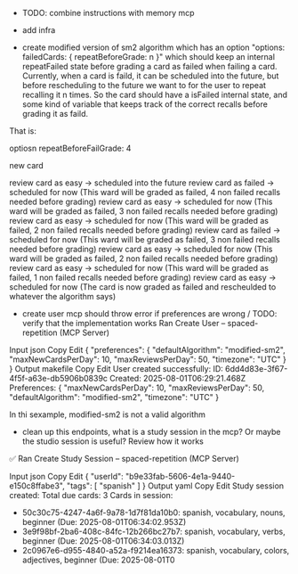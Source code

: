 * TODO:
combine instructions with memory mcp

* add infra

* create modified version of sm2 algorithm which has an option "options: failedCards: { repeatBeforeGrade: n }" which should keep an internal repeatFailed state before grading a card as failed when failing a card.
Currently, when a card is faild, it can be scheduled into the future, but before rescheduling to the future we want to for the user to repeat recalling it n times. So the card should have a isFailed internal state, and some kind of variable that keeps track of the correct recalls before grading it as faild.

That is:

optiosn repeatBeforeFailGrade: 4

new card

review card as easy -> scheduled into the future
review card as failed -> scheduled for now (This ward will be graded as failed, 4 non failed recalls needed before grading)
review card as easy -> scheduled for now (This ward will be graded as failed, 3 non failed recalls needed before grading)
review card as easy -> scheduled for now (This ward will be graded as failed, 2 non failed recalls needed before grading)
review card as failed -> scheduled for now (This ward will be graded as failed, 3 non failed recalls needed before grading)
review card as easy -> scheduled for now (This ward will be graded as failed, 2 non failed recalls needed before grading)
review card as easy -> scheduled for now (This ward will be graded as failed, 1 non failed recalls needed before grading)
review card as easy -> scheduled for now (The card is now graded as failed and rescheulded to whatever the algorithm says)



* create user mcp should throw error if preferences are wrong
/ TODO: verify that the implementation works
Ran Create User – spaced-repetition (MCP Server)

Input
json
Copy
Edit
{
  "preferences": {
    "defaultAlgorithm": "modified-sm2",
    "maxNewCardsPerDay": 10,
    "maxReviewsPerDay": 50,
    "timezone": "UTC"
  }
}
Output
makefile
Copy
Edit
User created successfully:
ID: 6dd4d83e-3f67-4f5f-a63e-db5906b0839c
Created: 2025-08-01T06:29:21.468Z
Preferences: {
  "maxNewCardsPerDay": 10,
  "maxReviewsPerDay": 50,
  "defaultAlgorithm": "modified-sm2",
  "timezone": "UTC"
}

In thi sexample, modified-sm2 is not a valid algorithm


* clean up this endpoints, what is a study session in the mcp?
Or maybe the studio session is useful? Review how it works

✅ Ran Create Study Session – spaced-repetition (MCP Server)

Input
json
Copy
Edit
{
  "userId": "b9e33fab-5606-4e1a-9440-e150c8ffabe3",
  "tags": [
    "spanish"
  ]
}
Output
yaml
Copy
Edit
Study session created:
Total due cards: 3
Cards in session:
- 50c30c75-4247-4a6f-9a78-1d7f81da10b0: spanish, vocabulary, nouns, beginner (Due: 2025-08-01T06:34:02.953Z)
- 3e9f98bf-2ba6-408c-84fc-12b266bc27b7: spanish, vocabulary, verbs, beginner (Due: 2025-08-01T06:34:03.013Z)
- 2c0967e6-d955-4840-a52a-f9214ea16373: spanish, vocabulary, colors, adjectives, beginner (Due: 2025-08-01T0